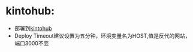 # kintohub:
* 部署到[kintohub](https://app.kintohub.com/login)
* Deploy Timeout建议设置为五分钟，环境变量名为HOST,值是反代的网站，端口3000不变

